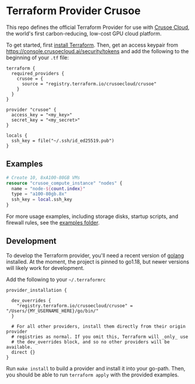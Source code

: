 
# Terraform Provider Crusoe

This repo defines the official Terraform Provider for use with [Crusoe Cloud](https://crusoecloud.com/), the world's first carbon-reducing, low-cost GPU cloud platform.

To get started, first [install Terraform](https://developer.hashicorp.com/terraform/downloads). Then, get an access keypair from https://console.crusoecloud.ai/security/tokens and add the following to the beginning of your `.tf` file:

```
terraform {
  required_providers {
    crusoe = {
      source = "registry.terraform.io/crusoecloud/crusoe"
    }
  }
}

provider "crusoe" {
  access_key = "<my_key>"
  secret_key = "<my_secret>"
}

locals {
  ssh_key = file("~/.ssh/id_ed25519.pub")
}
```

## Examples

```terraform
# Create 10, 8xA100-80GB VMs
resource "crusoe_compute_instance" "nodes" {
  name = "node-${count.index}"
  type = "a100-80gb.8x"
  ssh_key = local.ssh_key
}
```

For more usage examples, including storage disks, startup scripts, and firewall rules, see the [examples folder](./examples/).

## Development

To develop the Terraform provider, you'll need a recent version of [golang](https://go.dev/doc/install) installed.
At the moment, the project is pinned to go1.18, but newer versions will likely work for development.  

Add the following to your `~/.terraformrc`

```
provider_installation {

  dev_overrides {
    "registry.terraform.io/crusoecloud/crusoe" = "/Users/{MY_USERNAME_HERE}/go/bin/"
  }

  # For all other providers, install them directly from their origin provider
  # registries as normal. If you omit this, Terraform will _only_ use
  # the dev_overrides block, and so no other providers will be available.
  direct {}
}
```

Run `make install` to build a provider and install it into your go-path. Then, you should be able to run `terraform apply` with the provided examples.
